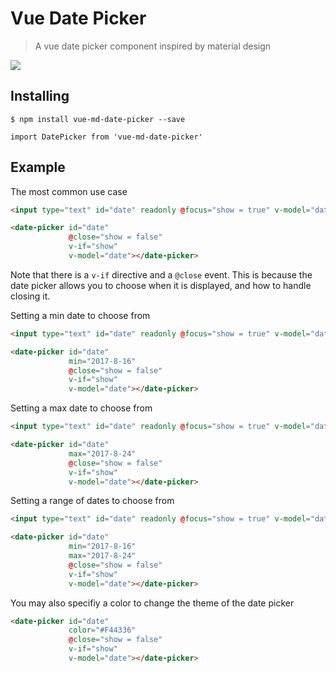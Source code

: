 # Vue Date Picker

> A vue date picker component inspired by material design

![](http://i.imgur.com/YNrnrVD.png)

## Installing

`$ npm install vue-md-date-picker --save`

`import DatePicker from 'vue-md-date-picker'`

## Example

The most common use case

```html
<input type="text" id="date" readonly @focus="show = true" v-model="date">

<date-picker id="date"
             @close="show = false"
             v-if="show"
             v-model="date"></date-picker>
```

Note that there is a `v-if` directive and a `@close` event. This is because the date picker allows you to choose when it is displayed, and how to handle closing it.

Setting a min date to choose from

```html
<input type="text" id="date" readonly @focus="show = true" v-model="date">

<date-picker id="date"
             min="2017-8-16"
             @close="show = false"
             v-if="show"
             v-model="date"></date-picker>
```

Setting a max date to choose from


```html
<input type="text" id="date" readonly @focus="show = true" v-model="date">

<date-picker id="date"
             max="2017-8-24"
             @close="show = false"
             v-if="show"
             v-model="date"></date-picker>
```

Setting a range of dates to choose from

```html
<input type="text" id="date" readonly @focus="show = true" v-model="date">

<date-picker id="date"
             min="2017-8-16"
             max="2017-8-24"
             @close="show = false"
             v-if="show"
             v-model="date"></date-picker>
```

You may also specifiy a color to change the theme of the date picker

```html
<date-picker id="date"
             color="#F44336"
             @close="show = false"
             v-if="show"
             v-model="date"></date-picker>
```
